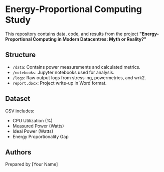 # Energy-Proportional Computing Study

This repository contains data, code, and results from the project **"Energy-Proportional Computing in Modern Datacentres: Myth or Reality?"**

## Structure

- `/data`: Contains power measurements and calculated metrics.
- `/notebooks`: Jupyter notebooks used for analysis.
- `/logs`: Raw output logs from stress-ng, powermetrics, and wrk2.
- `report.docx`: Project write-up in Word format.

## Dataset

CSV includes:
- CPU Utilization (%)
- Measured Power (Watts)
- Ideal Power (Watts)
- Energy Proportionality Gap

## Authors

Prepared by [Your Name]
